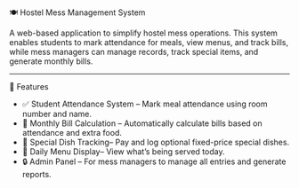  🍽️ Hostel Mess Management System

A web-based application to simplify hostel mess operations. This system enables students to mark attendance for meals, view menus, and track bills, while mess managers can manage records, track special items, and generate monthly bills.

---

 📌 Features

- ✅ Student Attendance System – Mark meal attendance using room number and name.
- 🧾 Monthly Bill Calculation – Automatically calculate bills based on attendance and extra food.
- 🍛 Special Dish Tracking– Pay and log optional fixed-price special dishes.
- 📅 Daily Menu Display– View what’s being served today.
- 🔒 Admin Panel – For mess managers to manage all entries and generate reports.


